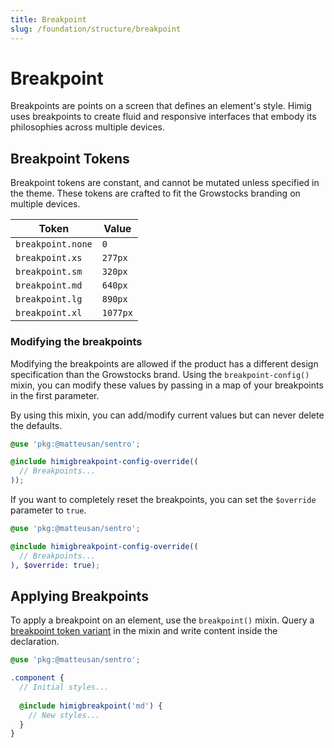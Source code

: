```yaml
---
title: Breakpoint
slug: /foundation/structure/breakpoint
---
```

# Breakpoint
Breakpoints are points on a screen that defines an element's style. Himig uses breakpoints to create fluid and responsive
interfaces that embody its philosophies across multiple devices.

## Breakpoint Tokens
Breakpoint tokens are constant, and cannot be mutated unless specified in the theme. These tokens are crafted to fit the Growstocks branding on multiple devices.

| Token             | Value    |
|-------------------|----------|
| `breakpoint.none` | `0`      |
| `breakpoint.xs`   | `277px`  |
| `breakpoint.sm`   | `320px`  |
| `breakpoint.md`   | `640px`  |
| `breakpoint.lg`   | `890px`  |
| `breakpoint.xl`   | `1077px` |

### Modifying the breakpoints
Modifying the breakpoints are allowed if the product has a different design specification than the Growstocks brand.
Using the `breakpoint-config()` mixin, you can modify these values by passing in a map of your breakpoints in the first
parameter.

By using this mixin, you can add/modify current values but can never delete the defaults.

```scss
@use 'pkg:@matteusan/sentro';

@include himigbreakpoint-config-override((
  // Breakpoints...
));
```

If you want to completely reset the breakpoints, you can set the `$override` parameter to `true`.

```scss
@use 'pkg:@matteusan/sentro';

@include himigbreakpoint-config-override((
  // Breakpoints...
), $override: true);
```

## Applying Breakpoints
To apply a breakpoint on an element, use the `breakpoint()` mixin. Query a [breakpoint token variant](#breakpoint-tokens) in the mixin and write
content inside the declaration.

```scss
@use 'pkg:@matteusan/sentro';

.component {
  // Initial styles...
  
  @include himigbreakpoint('md') {
    // New styles...
  }
}
```